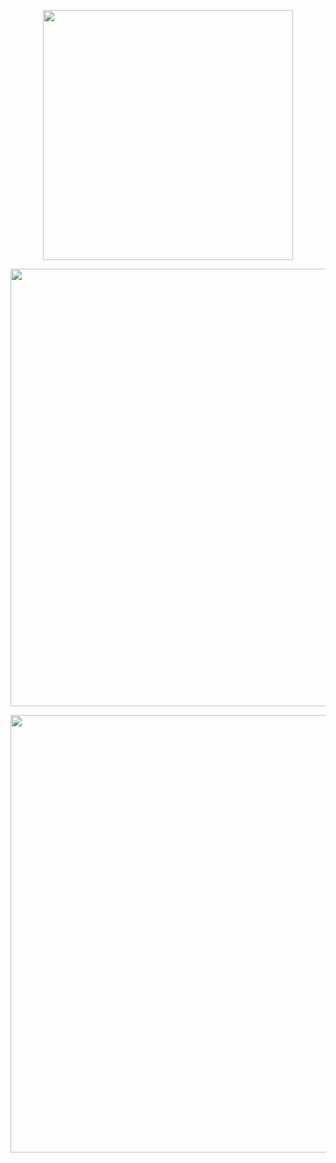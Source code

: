 <p align="center"><a href="https://laravel.com" target="_blank"><img src="https://raw.githubusercontent.com/laravel/art/master/logo-lockup/5%20SVG/2%20CMYK/1%20Full%20Color/laravel-logolockup-cmyk-red.svg" width="400"></a></p>

<p align="center"><a href="https://vk.com/timon_ka" target="_blank"><img src="https://user-images.githubusercontent.com/71076236/168779726-3161da3b-08ee-4107-8aae-d6e8d3dd42d9.jpg" width="700" ></a></p>

<p align="center"><a href="https://takprosto.cc/wp-content/uploads/s/syrnye-krekery/thumb.jpg" target="_blank"><img src="https://user-images.githubusercontent.com/71076236/169299867-5d0cf734-547b-4613-858f-0a851f728c91.png" width="700" ></a></p>


